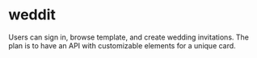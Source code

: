 # weddit
Users can sign in, browse template, and create wedding invitations. The plan is to have an API with customizable elements for a unique card.

